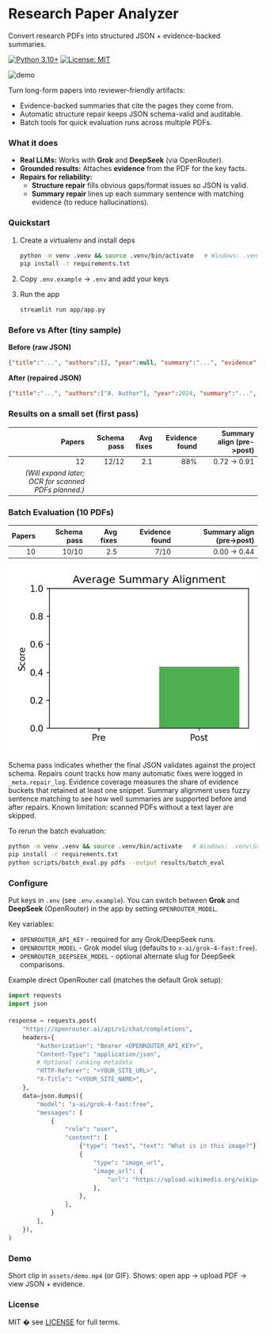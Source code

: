 # Research Paper Analyzer
Convert research PDFs into structured JSON + evidence-backed summaries.

[![Python 3.10+](https://img.shields.io/badge/python-3.10%2B-blue.svg)](https://www.python.org/)
[![License: MIT](https://img.shields.io/badge/License-MIT-yellow.svg)](LICENSE)

![demo](assets/deepseek.gif) <!-- Demo GIF showing the application workflow -->

Turn long-form papers into reviewer-friendly artifacts:
- Evidence-backed summaries that cite the pages they come from.
- Automatic structure repair keeps JSON schema-valid and auditable.
- Batch tools for quick evaluation runs across multiple PDFs.

### What it does
- **Real LLMs:** Works with **Grok** and **DeepSeek** (via OpenRouter).
- **Grounded results:** Attaches **evidence** from the PDF for the key facts.
- **Repairs for reliability:**
  - **Structure repair**  fills obvious gaps/format issues so JSON is valid.
  - **Summary repair**  lines up each summary sentence with matching evidence (to reduce hallucinations).

### Quickstart
1. Create a virtualenv and install deps  
   ```bash
   python -m venv .venv && source .venv/bin/activate   # Windows: .venv\Scripts\activate
   pip install -r requirements.txt
   ```
2. Copy `.env.example` -> `.env` and add your keys
3. Run the app

   ```bash
   streamlit run app/app.py
   ```

### Before vs After (tiny sample)

**Before (raw JSON)**

```json
{"title":"...", "authors":[], "year":null, "summary":"...", "evidence":[]}
```

**After (repaired JSON)**

```json
{"title":"...", "authors":["A. Author"], "year":2024, "summary":"...", "evidence":[{"page":3,"text":"..."}]}
```

### Results on a small set (first pass)

|                                               Papers | Schema pass | Avg fixes | Evidence found | Summary align (pre->post) |
| ---------------------------------------------------: | ----------: | --------: | -------------: | ------------------------: |
|                                                   12 |       12/12 |       2.1 |            88% |               0.72 -> 0.91 |
| *(Will expand later; OCR for scanned PDFs planned.)* |             |           |                |                           |

### Batch Evaluation (10 PDFs)

| Papers | Schema pass | Avg fixes | Evidence found | Summary align (pre→post) |
| ------:| -----------:| --------: | -------------:| ------------------------: |
| 10     | 10/10       | 2.5       | 7/10          | 0.00 → 0.44               |

![Average summary alignment](results/batch_eval/alignment_pre_post.png)

Schema pass indicates whether the final JSON validates against the project schema. Repairs count tracks how many automatic fixes were logged in `_meta.repair_log`. Evidence coverage measures the share of evidence buckets that retained at least one snippet. Summary alignment uses fuzzy sentence matching to see how well summaries are supported before and after repairs. Known limitation: scanned PDFs without a text layer are skipped.

To rerun the batch evaluation:

```bash
python -m venv .venv && source .venv/bin/activate   # Windows: .venv\Scripts\activate
pip install -r requirements.txt
python scripts/batch_eval.py pdfs --output results/batch_eval
```

### Configure

Put keys in `.env` (see `.env.example`). You can switch between **Grok** and **DeepSeek** (OpenRouter) in the app by setting `OPENROUTER_MODEL`.

Key variables:
- `OPENROUTER_API_KEY` - required for any Grok/DeepSeek runs.
- `OPENROUTER_MODEL` - Grok model slug (defaults to `x-ai/grok-4-fast:free`).
- `OPENROUTER_DEEPSEEK_MODEL` - optional alternate slug for DeepSeek comparisons.

Example direct OpenRouter call (matches the default Grok setup):

```python
import requests
import json

response = requests.post(
    "https://openrouter.ai/api/v1/chat/completions",
    headers={
        "Authorization": "Bearer <OPENROUTER_API_KEY>",
        "Content-Type": "application/json",
        # Optional ranking metadata
        "HTTP-Referer": "<YOUR_SITE_URL>",
        "X-Title": "<YOUR_SITE_NAME>",
    },
    data=json.dumps({
        "model": "x-ai/grok-4-fast:free",
        "messages": [
            {
                "role": "user",
                "content": [
                    {"type": "text", "text": "What is in this image?"},
                    {
                        "type": "image_url",
                        "image_url": {
                            "url": "https://upload.wikimedia.org/wikipedia/commons/thumb/d/dd/Gfp-wisconsin-madison-the-nature-boardwalk.jpg/2560px-Gfp-wisconsin-madison-the-nature-boardwalk.jpg"
                        },
                    },
                ],
            }
        ],
    }),
)
```

### Demo

Short clip in `assets/demo.mp4` (or GIF). Shows: open app -> upload PDF -> view JSON + evidence.

### License

MIT � see [LICENSE](LICENSE) for full terms.
